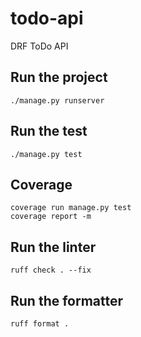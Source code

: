 # todo-api
DRF ToDo API

## Run the project
`./manage.py runserver`

## Run the test
`./manage.py test`

## Coverage
```
coverage run manage.py test
coverage report -m
```

## Run the linter
`ruff check . --fix`

## Run the formatter
`ruff format .`
